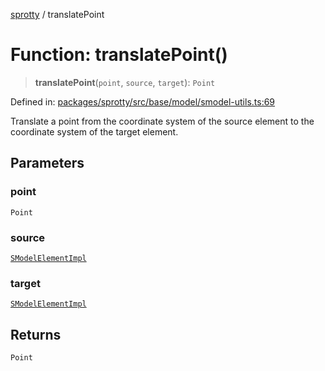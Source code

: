 
[sprotty](../globals) / translatePoint

# Function: translatePoint()

> **translatePoint**(`point`, `source`, `target`): `Point`

Defined in: [packages/sprotty/src/base/model/smodel-utils.ts:69](https://github.com/eclipse-sprotty/sprotty/blob/f9b2433481cc27a1ac0c92d525a92039ae7f6c76/packages/sprotty/src/base/model/smodel-utils.ts#L69)

Translate a point from the coordinate system of the source element to the coordinate system
of the target element.

## Parameters

### point

`Point`

### source

[`SModelElementImpl`](../Class.SModelElementImpl)

### target

[`SModelElementImpl`](../Class.SModelElementImpl)

## Returns

`Point`
